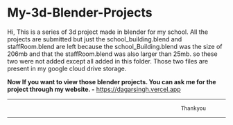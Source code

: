 # My-3d-Blender-Projects

Hi, This is a series of 3d project made in blender for my school.
All the projects are submitted but just the school_building.blend and staffRoom.blend are left because the school_Building.blend was the size of 206mb and that the staffRoom.blend was also larger than 25mb.
so these two were not added except all added in this folder.
Those two files are present in my google cloud drive storage.



**Now If you want to view those blender projects. You can ask me for the project through my website. -**  https://dagarsingh.vercel.app
***
                                                            Thankyou
***
